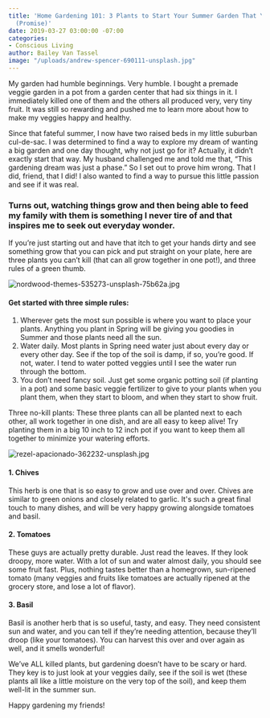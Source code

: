 ```yaml
---
title: 'Home Gardening 101: 3 Plants to Start Your Summer Garden That You Can’t Kill
  (Promise)'
date: 2019-03-27 03:00:00 -07:00
categories:
- Conscious Living
author: Bailey Van Tassel
image: "/uploads/andrew-spencer-690111-unsplash.jpg"
---
```


My garden had humble beginnings. Very humble. I bought a premade veggie garden in a pot from a garden center that had six things in it. I immediately killed one of them and the others all produced very, very tiny fruit. It was still so rewarding and pushed me to learn more about how to make my veggies happy and healthy. 

Since that fateful summer, I now have two raised beds in my little suburban cul-de-sac. I was determined to find a way to explore my dream of wanting a big garden and one day thought, why not just go for it? Actually, it didn’t exactly start that way. My husband challenged me and told me that, “This gardening dream was just a phase.” So I set out to prove him wrong. That I did, friend, that I did! I also wanted to find a way to pursue this little passion and see if it was real. 

### Turns out, watching things grow and then being able to feed my family with them is something I never tire of and that inspires me to seek out everyday wonder. 

If you’re just starting out and have that itch to get your hands dirty and see something grow that you can pick and put straight on your plate, here are three plants you can’t kill (that can all grow together in one pot!), and three rules of a green thumb. 

![nordwood-themes-535273-unsplash-75b62a.jpg](/uploads/nordwood-themes-535273-unsplash-75b62a.jpg)

#### Get started with three simple rules: 

1. Wherever gets the most sun possible is where you want to place your plants. Anything you plant in Spring will be giving you goodies in Summer and those plants need all the sun. 
2. Water daily. Most plants in Spring need water just about every day or every other day. See if the top of the soil is damp, if so, you’re good. If not, water. I tend to water potted veggies until I see the water run through the bottom. 
3. You don’t need fancy soil. Just get some organic potting soil (if planting in a pot) and some basic veggie fertilizer to give to your plants when you plant them, when they start to bloom, and when they start to show fruit. 

Three no-kill plants: 
These three plants can all be planted next to each other, all work together in one dish, and are all easy to keep alive! Try planting them in a big 10 inch to 12 inch pot if you want to keep them all together to minimize your watering efforts. 

![rezel-apacionado-362232-unsplash.jpg](/uploads/rezel-apacionado-362232-unsplash.jpg)

#### 1. Chives 

This herb is one that is so easy to grow and use over and over. Chives are similar to green onions and closely related to garlic. It's such a great final touch to many dishes, and will be very happy growing alongside tomatoes and basil.

#### 2. Tomatoes

These guys are actually pretty durable. Just read the leaves. If they look droopy, more water. With a lot of sun and water almost daily, you should see some fruit fast. Plus, nothing tastes better than a homegrown, sun-ripened tomato (many veggies and fruits like tomatoes are actually ripened at the grocery store, and lose a lot of flavor). 

#### 3. Basil

Basil is another herb that is so useful, tasty, and easy. They need consistent sun and water, and you can tell if they’re needing attention, because they’ll droop (like your tomatoes). You can harvest this over and over again as well, and it smells wonderful! 

We’ve ALL killed plants, but gardening doesn’t have to be scary or hard. They key is to just look at your veggies daily, see if the soil is wet (these plants all like a little moisture on the very top of the soil), and keep them well-lit in the summer sun. 

Happy gardening my friends! 